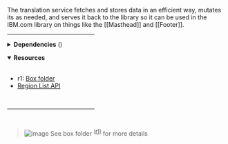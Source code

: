 <!-- category start --><!-- category end -->

The translation service fetches and stores data in an efficient way, mutates its as needed, and serves it back to the library so it can be used in the IBM.com library on things like the [[Masthead]] and [[Footer]].

<hr width="40%" />

<!-- toc start --><!-- toc end -->

<details>
  <summary><strong>Dependencies</strong> (<!-- dependencyCount start --><!-- dependencyCount end -->)</summary><br />

- [[Locale]]
- [[Region List API]] <sup>[[r2](#resources)]</sup>

<br />
</details>

<!-- usedby start --><!-- usedby end -->

<!-- backlinks start --><!-- backlinks end -->

<a name="resources"></a>
<details open="true">
  <summary><strong>Resources</strong></summary><br />

- r1: [Box folder](https://ibm.ent.box.com/folder/110807491301)
- [Region List API](https://www.ibm.com/common/js/dynamicnav/www/countrylist/jsononly/usen-utf8.json)

<br />
</details>

<hr width="40%" />

<br />

> ![image](https://user-images.githubusercontent.com/3793636/117873919-f6faba80-b265-11eb-81a5-039bdcd822e8.png)  See box folder <sup>[[r1](#resources)]</sup> for more details
